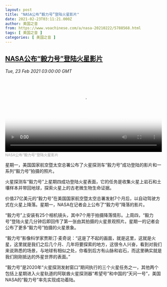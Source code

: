 ```yaml
---
layout: post
title: "NASA公布“毅力号”登陆火星影片"
date: 2021-02-23T03:11:21.000Z
author: 美国之音
from: https://www.voachinese.com/a/nasa-20210222/5788568.html
tags: [ 美国之音 ]
categories: [ 美国之音 ]
---
```

<!--1614049881000-->
[NASA公布“毅力号”登陆火星影片](https://www.voachinese.com/a/nasa-20210222/5788568.html)
------

<div>
<div><i>Tue, 23 Feb 2021 03:00:00 GMT</i></div><video poster="https://images.weserv.nl?url=gdb.voanews.com/9572e032-b07b-4246-afca-d46453b4a084_tv_r1_s_w900.jpg" src="https://av.voanews.com/Videoroot/Pangeavideo/2021/02/9/95/9572e032-b07b-4246-afca-d46453b4a084_240p.mp4" style="width:100%" controls></video><div><small style="color: #999;">NASA公布”毅力号”登陆火星影片</small></div><p>星期一，美国国家航空暨太空总署公布了火星探测车“毅力号”成功登陆的影片和一系列“毅力号”拍摄的照片。</p><p>火星探测车“毅力号”上星期四成功登陆火星表面，它的任务是收集火星上岩石和土壤样本并带回地球，探索火星上的古老微生物生命证据。</p><p>价值27亿美元的“毅力号”在美国国家航空暨太空总署发射7个月后，以自动驾驶方式在火星上降落。星期一，NASA在记者会上公布了“毅力号”降落的影片。</p><p>“毅力号”上安装有25个相机镜头，其中7个用于拍摄降落情形。上周四，“毅力号”登陆火星几分钟后即回传了第一张由其拍摄的火星景观照片。星期一的记者会公布了更多“毅力号”拍摄的火星景象。</p><p>“毅力号”影像科学家贾斯汀·麦奇说：“这是了不起的画面，就是这里，这就是火星，这里就是我们之后几个月、几年将要探索的地方，这很令人兴奋，看到对我们来说熟悉的场景，与地球有相似之处，你看到后方有山脉和岩石，而这里确实就是我们刚刚抵达的外星世界的表面。”</p><p>“毅力号”是2020年“火星探测发射窗口”期间执行的三个火星任务之一，其他两个包括上星期进入火星轨道的阿联酋火星探测器“希望号”和中国的“天问一号”，美国NASA的“毅力号”率先实现成功着陆。</p>
</div>

